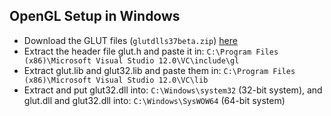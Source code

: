 ## OpenGL Setup in Windows

* Download the GLUT files (`glutdlls37beta.zip`) [here](https://www.opengl.org/resources/libraries/glut/glut_downloads.php)
* Extract the header file glut.h and paste it in: `C:\Program Files (x86)\Microsoft Visual Studio 12.0\VC\include\gl`
* Extract glut.lib and glut32.lib and paste them in: `C:\Program Files (x86)\Microsoft Visual Studio 12.0\VC\lib`
* Extract and put glut32.dll into: `C:\Windows\system32` (32-bit system), and glut.dll and glut32.dll into: `‪C:\Windows\SysWOW64` (64-bit system)